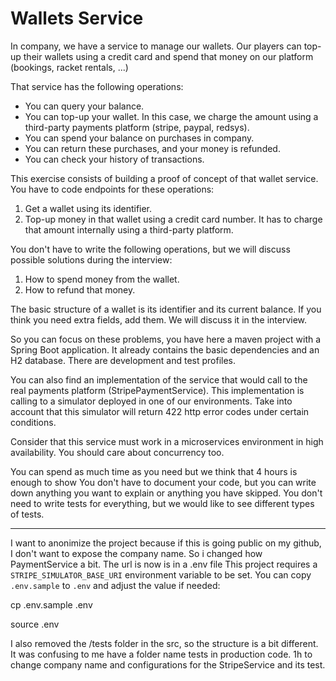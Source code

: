 # Wallets Service
In company, we have a service to manage our wallets. Our players can top-up their wallets using a credit card and spend that money on our platform (bookings, racket rentals, ...)

That service has the following operations:
- You can query your balance.
- You can top-up your wallet. In this case, we charge the amount using a third-party payments platform (stripe, paypal, redsys).
- You can spend your balance on purchases in company. 
- You can return these purchases, and your money is refunded.
- You can check your history of transactions.

This exercise consists of building a proof of concept of that wallet service.
You have to code endpoints for these operations:
1. Get a wallet using its identifier.
1. Top-up money in that wallet using a credit card number. It has to charge that amount internally using a third-party platform.

You don't have to write the following operations, but we will discuss possible solutions during the interview:
1. How to spend money from the wallet.
1. How to refund that money.

The basic structure of a wallet is its identifier and its current balance. If you think you need extra fields, add them. We will discuss it in the interview. 

So you can focus on these problems, you have here a maven project with a Spring Boot application. It already contains
the basic dependencies and an H2 database. There are development and test profiles.

You can also find an implementation of the service that would call to the real payments platform (StripePaymentService).
This implementation is calling to a simulator deployed in one of our environments. Take into account
that this simulator will return 422 http error codes under certain conditions.

Consider that this service must work in a microservices environment in high availability. You should care about concurrency too.

You can spend as much time as you need but we think that 4 hours is enough to show 
You don't have to document your code, but you can write down anything you want to explain or anything you have skipped.
You don't need to write tests for everything, but we would like to see different types of tests.



---

I want to anonimize the project because if this is going public on my github, I don't want to expose the company name.
So i changed how PaymentService a bit. The url is now is in a .env file
This project requires a `STRIPE_SIMULATOR_BASE_URI` environment variable to be set.
You can copy `.env.sample` to `.env` and adjust the value if needed:

cp .env.sample .env

source .env


I also removed the /tests folder in the src, so the structure is a bit different. It was confusing to me have a folder name tests in production code. 
1h to change company name and configurations for the StripeService and its test.